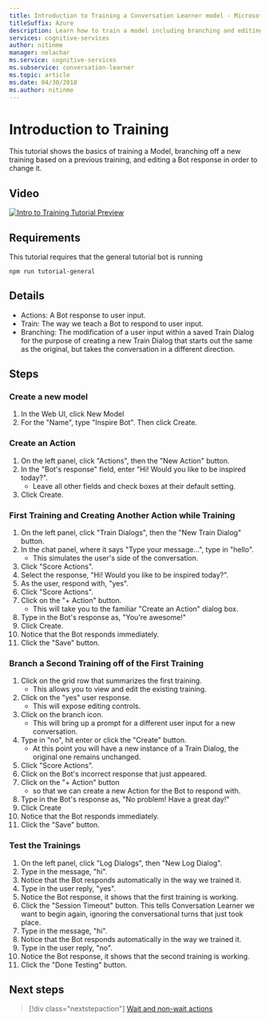 ```yaml
---
title: Introduction to Training a Conversation Learner model - Microsoft Cognitive Services| Microsoft Docs
titleSuffix: Azure
description: Learn how to train a model including branching and editing previous training via Conversation Learner.
services: cognitive-services
author: nitinme
manager: nolachar
ms.service: cognitive-services
ms.subservice: conversation-learner
ms.topic: article
ms.date: 04/30/2018
ms.author: nitinme
---
```


# Introduction to Training

This tutorial shows the basics of training a Model, branching off a new training based on a previous training, and editing a Bot response in order to change it.

## Video

[![Intro to Training Tutorial Preview](https://aka.ms/cl_Tutorial_v3_IntroTraining_Preview)](https://aka.ms/cl_Tutorial_v3_IntroTraining)

## Requirements
This tutorial requires that the general tutorial bot is running

	npm run tutorial-general

## Details

- Actions: A Bot response to user input.
- Train: The way we teach a Bot to respond to user input.
- Branching: The modification of a user input within a saved Train Dialog for the purpose of creating a new Train Dialog that starts out the same as the original, but takes the conversation in a different direction.

## Steps

### Create a new model

1. In the Web UI, click New Model
2. For the "Name", type "Inspire Bot". Then click Create.

### Create an Action

1. On the left panel, click "Actions", then the "New Action" button.
2. In the "Bot's response" field, enter "Hi! Would you like to be inspired today?".
	- Leave all other fields and check boxes at their default setting.
3. Click Create.

### First Training and Creating Another Action while Training

1. On the left panel, click "Train Dialogs", then the "New Train Dialog" button.
2. In the chat panel, where it says "Type your message...", type in "hello". 
	- This simulates the user's side of the conversation.
3. Click "Score Actions".
4. Select the response, "Hi! Would you like to be inspired today?".
5. As the user, respond with, "yes".
6. Click "Score Actions".
7. Click on the "+ Action" button. 
	- This will take you to the familiar "Create an Action" dialog box.
8. Type in the Bot's response as, "You're awesome!"
9. Click Create.
10. Notice that the Bot responds immediately.
11. Click the "Save" button.

### Branch a Second Training off of the First Training
1. Click on the grid row that summarizes the first training. 
	- This allows you to view and edit the existing training.
2. Click on the "yes" user response. 
	- This will expose editing controls.
3. Click on the branch icon. 
	- This will bring up a prompt for a different user input for a new conversation.
4. Type in "no", hit enter or click the "Create" button. 
	- At this point you will have a new instance of a Train Dialog, the original one remains unchanged.
5. Click "Score Actions".
6. Click on the Bot's incorrect response that just appeared.
7. Click on the "+ Action" button 
	- so that we can create a new Action for the Bot to respond with.
8. Type in the Bot's response as, "No problem! Have a great day!"
9. Click Create
10. Notice that the Bot responds immediately.
11. Click the "Save" button.

### Test the Trainings
1. On the left panel, click "Log Dialogs", then "New Log Dialog".
2. Type in the message, "hi". 
3. Notice that the Bot responds automatically in the way we trained it.
4. Type in the user reply, "yes".
5. Notice the Bot response, it shows that the first training is working.
6. Click the "Session Timeout" button. This tells Conversation Learner we want to begin again, ignoring the conversational turns that just took place.
7. Type in the message, "hi". 
8. Notice that the Bot responds automatically in the way we trained it.
9. Type in the user reply, "no".
10. Notice the Bot response, it shows that the second training is working.
11. Click the "Done Testing" button.

## Next steps

> [!div class="nextstepaction"]
> [Wait and non-wait actions](./03-wait-vs-nonwait-actions.md)
